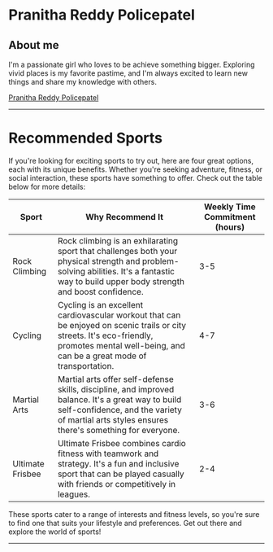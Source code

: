 # Pranitha Reddy Policepatel

## About me

I'm a passionate girl who loves to be achieve something bigger. Exploring vivid places is my favorite pastime, and I'm always excited to learn new things and share my knowledge with others.

[Pranitha Reddy Policepatel](Policepatel.jpeg)


---
# Recommended Sports

If you're looking for exciting sports to try out, here are four great options, each with its unique benefits. Whether you're seeking adventure, fitness, or social interaction, these sports have something to offer. Check out the table below for more details:

| Sport         | Why Recommend It                              | Weekly Time Commitment (hours) |
|---------------|-----------------------------------------------|--------------------------------|
| Rock Climbing  | Rock climbing is an exhilarating sport that challenges both your physical strength and problem-solving abilities. It's a fantastic way to build upper body strength and boost confidence. | 3-5                            |
| Cycling        | Cycling is an excellent cardiovascular workout that can be enjoyed on scenic trails or city streets. It's eco-friendly, promotes mental well-being, and can be a great mode of transportation. | 4-7                            |
| Martial Arts   | Martial arts offer self-defense skills, discipline, and improved balance. It's a great way to build self-confidence, and the variety of martial arts styles ensures there's something for everyone. | 3-6                            |
| Ultimate Frisbee | Ultimate Frisbee combines cardio fitness with teamwork and strategy. It's a fun and inclusive sport that can be played casually with friends or competitively in leagues. | 2-4                            |

These sports cater to a range of interests and fitness levels, so you're sure to find one that suits your lifestyle and preferences. Get out there and explore the world of sports!

---



